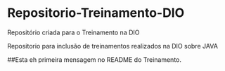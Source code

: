 # Repositorio-Treinamento-DIO
Repositório criada para o Treinamento na DIO

Repositorio para inclusão de treinamentos realizados na DIO sobre JAVA

##Esta eh primeira mensagem no README do Treinamento.
